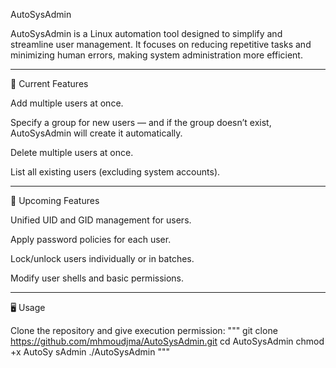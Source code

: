 AutoSysAdmin

AutoSysAdmin is a Linux automation tool designed to simplify and streamline user management.
It focuses on reducing repetitive tasks and minimizing human errors, making system administration more efficient.


---

🚀 Current Features

Add multiple users at once.

Specify a group for new users — and if the group doesn’t exist, AutoSysAdmin will create it automatically.

Delete multiple users at once.

List all existing users (excluding system accounts).



---

🔧 Upcoming Features

Unified UID and GID management for users.

Apply password policies for each user.

Lock/unlock users individually or in batches.

Modify user shells and basic permissions.



---

🖥️ Usage

Clone the repository and give execution permission:
"""
git clone https://github.com/mhmoudjma/AutoSysAdmin.git
cd AutoSysAdmin
chmod +x AutoSy
sAdmin
./AutoSysAdmin
"""
